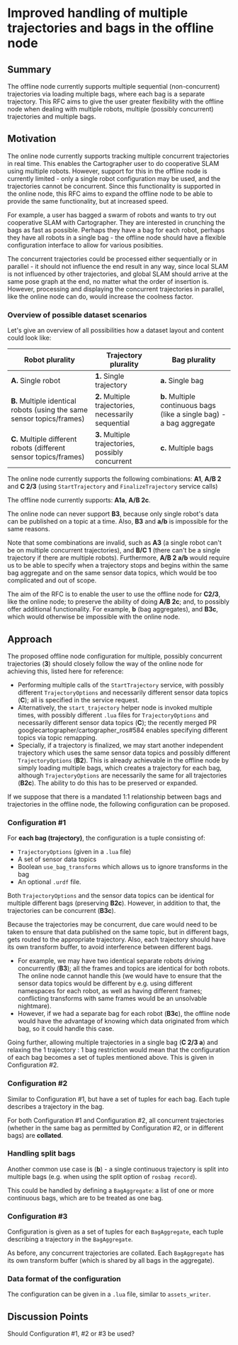 # Improved handling of multiple trajectories and bags in the offline node

## Summary
[summary]: #summary

The offline node currently supports multiple sequential (non-concurrent) trajectories via loading multiple bags, where each bag is a separate trajectory.
This RFC aims to give the user greater flexibility with the offline node when dealing with multiple robots, multiple (possibly concurrent) trajectories and multiple bags.

## Motivation
[motivation]: #motivation

The online node currently supports tracking multiple concurrent trajectories in real time. This enables the Cartographer user to do cooperative SLAM using multiple robots. However, support for this in the offline node is currently limited - only a single robot configuration may be used, and the trajectories cannot be concurrent. Since this functionality is supported in the online node, this RFC aims to expand the offline node to be able to provide the same functionality, but at increased speed. 

For example, a user has bagged a swarm of robots and wants to try out cooperative SLAM with Cartographer. They are interested in crunching the bags as fast as possible. Perhaps they have a bag for each robot, perhaps they have all robots in a single bag - the offline node should have a flexible configuration interface to allow for various posibities.

The concurrent trajectories could be processed either sequentially or in parallel - it should not influence the end result in any way, since local SLAM is not influenced by other trajectories, and global SLAM should arrive at the same pose graph at the end, no matter what the order of insertion is. However, processing and displaying the concurrent trajectories in parallel, like the online node can do, would increase the coolness factor.


### Overview of possible dataset scenarios
Let's give an overview of all possibilities how a dataset layout and content could look like:

| Robot plurality                                                         | Trajectory plurality                                 | Bag plurality                                                          |
|-------------------------------------------------------------------------|------------------------------------------------------|------------------------------------------------------------------------|
| __A.__ Single robot                                                     | __1.__ Single trajectory                             | __a.__ Single bag                                                      |
| __B.__ Multiple identical robots  (using the same sensor topics/frames) | __2.__ Multiple trajectories, necessarily sequential | __b.__ Multiple continuous bags  (like a single bag) - a bag aggregate |
| __C.__ Multiple different robots  (different sensor topics/frames)      | __3.__ Multiple trajectories,  possibly concurrent   | __c.__ Multiple bags                                                   |

The online node currently supports the following combinations:
__A1__, __A/B 2__ and __C 2/3__ (using `StartTrajectory` and `FinalizeTrajectory` service calls)

The offline node currently supports: __A1a__, __A/B 2c__.

The online node can never support __B3__, because only single robot's data can be published on a topic at a time.
Also, __B3__ and __a/b__ is impossible for the same reasons.

Note that some combinations are invalid, such as __A3__ (a single robot can't be on multiple concurrent trajectories), and __B/C 1__ (there can't be a single trajectory if there are multiple robots).
Furthermore, __A/B 2 a/b__ would require us to be able to specify when a trajectory stops and begins within the same bag aggregate and on the same sensor data topics, which would be too complicated and out of scope.

The aim of the RFC is to enable the user to use the offline node for __C2/3__, like the online node; to preserve the ability of doing __A/B 2c__; and, to possibly offer additional functionality. For example, __b__ (bag aggregates), and __B3c__, which would otherwise be impossible with the online node.

## Approach
[approach]: #approach

The proposed offline node configuration for multiple, possibly concurrent trajectories (__3__) should closely follow the way of the online node for achieving this, listed here for reference:
  - Performing multiple calls of the `StartTrajectory` service, with possibly different `TrajectoryOptions` and necessarily different sensor data topics (__C__); all is specified in the service request.
  - Alternatively, the `start_trajectory` helper node is invoked multiple times, with possibly different `.lua` files for `TrajectoryOptions` and necessarily different sensor data topics (__C__); the recently merged PR googlecartographer/cartographer_ros#584 enables specifying different topics via topic remapping.
  - Specially, if a trajectory is finalized, we may start another independent trajectory which uses the same sensor data topics and possibly different `TrajectoryOptions` (__B2__).
  This is already achievable in the offline node by simply loading multiple bags, which creates a trajectory for each bag, although `TrajectoryOptions` are necessarily the same for all trajectories (__B2c__). 
  The ability to do this has to be preserved or expanded.

If we suppose that there is a mandated 1:1 relationship between bags and trajectories in the offline node, the following configuration can be proposed.

### Configuration #1

For __each bag (trajectory)__, the configuration is a tuple consisting of:
  - `TrajectoryOptions` (given in a `.lua` file)
  - A set of sensor data topics
  - Boolean `use_bag_transforms` which allows us to ignore transforms in the bag
  - An optional `.urdf` file.

Both `TrajectoryOptions` and the sensor data topics can be identical for multiple different bags (preserving __B2c__). However, in addition to that, the trajectories can be concurrent (__B3c__).

Because the trajectories may be concurrent, due care would need to be taken to ensure that data published on the same topic, but in different bags, gets routed to the appropriate trajectory.
Also, each trajectory should have its own transform buffer, to avoid interference between different bags.
  - For example, we may have two identical separate robots driving concurrently (__B3__); all the frames and topics are identical for both robots.
  The online node cannot handle this (we would have to ensure that the sensor data topics would be different by e.g. using different namespaces for each robot, as well as having different frames; conflicting transforms with same frames would be an unsolvable nightmare). 
  - However, if we had a separate bag for each robot (__B3c__), the offline node would have the advantage of knowing which data originated from which bag, so it could handle this case.

Going further, allowing multiple trajectories in a single bag (__C 2/3 a__) and relaxing the 1 trajectory : 1 bag restriction would mean that the configuration of each bag becomes a set of tuples mentioned above.
This is given in Configuration #2.

### Configuration #2

Similar to Configuration #1, but have a set of tuples for each bag.
Each tuple describes a trajectory in the bag.

For both Configuration #1 and Configuration #2, all concurrent trajectories (whether in the same bag as permitted by Configuration #2, or in different bags) are __collated__.

### Handling split bags

Another common use case is (__b__) - a single continuous trajectory is split into multiple bags (e.g. when using the split option of `rosbag record`).

This could be handled by defining a `BagAggregate`: a list of one or more continuous bags, which are to be treated as one bag.

### Configuration #3
Configuration is given as a set of tuples for each `BagAggregate`, each tuple describing a trajectory in the `BagAggregate`.

As before, any concurrent trajectories are collated.
Each `BagAggregate` has its own transform buffer (which is shared by all bags in the aggregate).

### Data format of the configuration

The configuration can be given in a `.lua` file, similar to `assets_writer`.

## Discussion Points
[discussion]: #discussion

Should Configuration #1, #2 or #3 be used?
